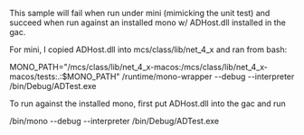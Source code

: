 This sample will fail when run under mini (mimicking the unit test) and succeed when run against an installed mono w/ ADHost.dll installed in the gac.

For mini, I copied ADHost.dll into mcs/class/lib/net_4_x and ran from bash:

MONO_PATH="<your-mono-repo-path>/mcs/class/lib/net_4_x-macos:<your-mono-repo-path>/mcs/class/lib/net_4_x-macos/tests:.:$MONO_PATH" <your-mono-repo-path>/runtime/mono-wrapper --debug --interpreter  <path-to-this-project>/bin/Debug/ADTest.exe

To run against the installed mono, first put ADHost.dll into the gac and run 

<path-to-installed-mono>/bin/mono --debug --interpreter <path-to-this-project>/bin/Debug/ADTest.exe
